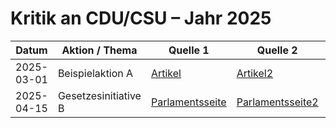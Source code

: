 # Kritik an CDU/CSU – Jahr 2025

| Datum       | Aktion / Thema                 | Quelle 1              | Quelle 2              | Kategorie     |
|-------------|-------------------------------|---------------------------|---------------|-------|
| 2025-03-01  | Beispielaktion A               | [Artikel](https://...)    | [Artikel2](https://...) | Skandal       |
| 2025-04-15  | Gesetzesinitiative B           | [Parlamentsseite](https://...) | [Parlamentsseite2](https://...) | Gesetzgebung |

